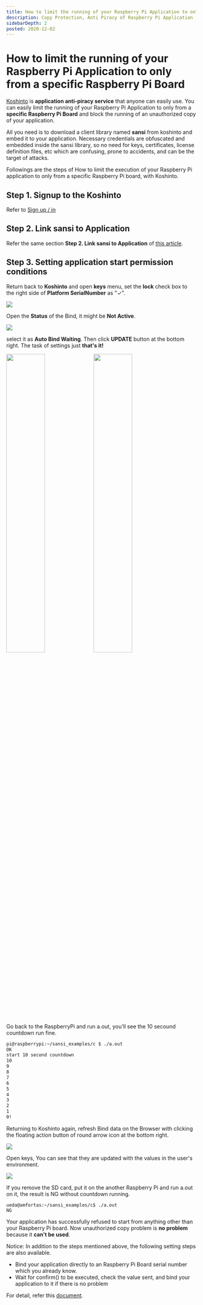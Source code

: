 ```yaml
---
title: How to limit the running of your Raspberry Pi Application to only from a specific Raspberry Pi Board
description: Copy Protection, Anti Piracy of Raspberry Pi Application
sidebarDepth: 2
posted: 2020-12-02
---
```

# How to limit the running of your Raspberry Pi Application to only from a specific Raspberry Pi Board

[Koshinto](/) is **application anti-piracy service** that anyone can easily use. You can easily limit the running of your Raspberry Pi Application to only from a **specific Raspberry Pi Board** and block the running of an unauthorized copy of your application.

All you need is to download a client library named **sansi** from koshinto and embed it to your application. Necessary credentials are obfuscated and embedded inside the sansi library, so no need for keys, certificates, license definition files, etc which are confusing, prone to accidents, and can be the target of attacks.

Followings are the steps of How to limit the execution of your Raspberry Pi application to only from a specific Raspberry Pi board, with Koshinto.

## Step 1. Signup to the Koshinto
Refer to [Sign up / in](/guide/getting-started/signup)

## Step 2. Link sansi to Application
Refer the same section **Step 2. Link sansi to Application** of 
[this article](./20201202.html#step-2-link-sansi-to-application).

## Step 3. Setting application start permission conditions
Return back to **Koshinto** and open **keys** menu, set the **lock** check box to the right side of **Platform SerialNumber** as "✓".



<img src="/docs/pics/ss.2020-12-13 16.52.26.png"/>

Open the **Status** of the Bind, it might be **Not Active**.

<img src="https://camo.qiitausercontent.com/5fc49331b34eb28b90522a563217fd90cae3d108/68747470733a2f2f71696974612d696d6167652d73746f72652e73332e61702d6e6f727468656173742d312e616d617a6f6e6177732e636f6d2f302f34363534342f34613333663462322d326330372d616635322d306433622d6137613633333637316639632e706e67"/>

select it as **Auto Bind Waiting**. Then click **UPDATE** button at the bottom right. The task of settings just **that's it!**

<img src="https://qiita-user-contents.imgix.net/https%3A%2F%2Fqiita-image-store.s3.ap-northeast-1.amazonaws.com%2F0%2F46544%2Fe75b4f9d-1a7e-7851-47c4-d599b8cef575.png?ixlib=rb-1.2.2&auto=format&gif-q=60&q=75&w=1400&fit=max&s=b5e60bcc5289ef93de8f5306ebccb0a5" width="45%" />
<img src="https://qiita-user-contents.imgix.net/https%3A%2F%2Fqiita-image-store.s3.ap-northeast-1.amazonaws.com%2F0%2F46544%2F37f24e64-c4dd-ffe8-eb9f-bc6dab4c97d0.png?ixlib=rb-1.2.2&auto=format&gif-q=60&q=75&w=1400&fit=max&s=a037af4b9effeb8b18d748af4997c579" width="45%" />

Go back to the RaspberryPi and run a.out, you'll see the 10 secound countdown run fine.

```bash
pi@raspberrypi:~/sansi_examples/c $ ./a.out
OK
start 10 second countdown
10
9
8
7
6
5
4
3
2
1
0!
```

Returning to Koshinto again, refresh Bind data on the Browser with clicking the floating action button of round arrow icon at the bottom right.


<img src="https://qiita-user-contents.imgix.net/https%3A%2F%2Fqiita-image-store.s3.ap-northeast-1.amazonaws.com%2F0%2F46544%2F9badad42-0197-d3eb-91e1-8d8cd17b6b5e.png?ixlib=rb-1.2.2&auto=format&gif-q=60&q=75&w=1400&fit=max&s=f538cee12c3c803de27a644684aa14e3" />

Open keys, You can see that they are updated with the values ​​in the user's environment.


<img src="/docs/pics/ss.2020-12-13 17.25.52.png" />

If you remove the SD card, put it on the another Raspberry Pi and run a.out on it, the result is NG without countdown running.

```bash:
ueda@amfortas:~/sansi_examples/c$ ./a.out
NG
```


Your application has successfully refused to start from anything other than your Raspberry Pi board. Now unauthorized copy problem is **no problem** because it **can't be used**.


Notice: In addition to the steps mentioned above, the following setting steps are also available.
- Bind your application directly to an Raspberry Pi Board serial number which you already know.
- Wait for confirm() to be executed, check the value sent, and bind your application to it if there is no problem

For detail, refer this [document](/techspecs/aboutbinds/5ofstatus).